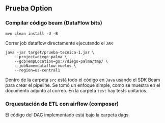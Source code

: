 ## Prueba Option

### Compilar código beam (DataFlow bits)

```
mvn clean install -U -B
```

Correr job dataflow directamente ejecutando el `JAR`

```
java -jar target/prueba-tecnica-1.jar \
    --project=diego-palma \
    --gcpTempLocation=gs://diego-palma/tmp/ \
    --jobName=dataflow-vuelos \
    --region=us-central1
```

Dentro de la carpeta `src` está todo el código en `Java` usando el SDK Beam para crear el pipeline. Se tomó un enfoque simple, como se muestra en el documento adjunto al correo. En la carpeta `test` hay tests unitarios.

### Orquestación de ETL con airflow (composer)

El código del DAG implementado está bajo la carpeta dags.

